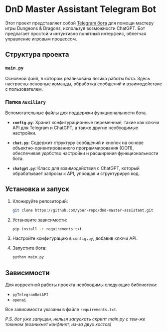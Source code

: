 # DnD Master Assistant Telegram Bot

Этот проект представляет собой [Telegram бота](https://t.me/TG_DnD_HelperBot) для помощи мастеру игры Dungeons & Dragons, используя возможности ChatGPT. Бот предлагает простой и интуитивно понятный интерфейс, облегчая управление игровым процессом.

## Структура проекта

### `main.py`

Основной файл, в котором реализована логика работы бота. Здесь настроены основные команды, обработка сообщений и взаимодействие с пользователем.

### Папка `Auxiliary`

Вспомогательные файлы для поддержки функциональности бота.

- **`config.py`**: Хранит конфигурационные переменные, такие как ключи API для Telegram и ChatGPT, а также другие необходимые настройки.
  
- **`chat.py`**: Содержит структуру сообщений и кнопок на основе объектно-ориентированного программирования (ООП), обеспечивая удобство настройки и расширения функциональности бота.
  
- **`chatgpt.py`**: Класс для взаимодействия с ChatGPT, который обрабатывает запросы к API, упрощая и структурируя код.

## Установка и запуск

1. Клонируйте репозиторий:
   
    ```bash
    git clone https://github.com/your-repo/dnd-master-assistant.git
    ```
   
2. Установите зависимости:
   
    ```bash
    pip install -r requirements.txt
    ```

3. Настройте конфигурацию в `config.py`, добавив ключи API.

4. Запустите бота:
   
    ```bash
    python main.py
    ```

## Зависимости

Для корректной работы проекта необходимы следующие библиотеки:

- `pyTelegramBotAPI`
- `openai`

Все зависимости указаны в файле `requirements.txt`.

*P.S. бот уже запущен, нельзя запускать скрипт main.py с тем-же токином (возникнет конфликт, из-за двух хостов)*
